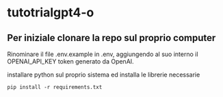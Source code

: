 # tutotrialgpt4-o

## Per iniziale clonare la repo sul proprio computer
 
Rinominare il file .env.example in .env, aggiungendo al suo interno il OPENAI_API_KEY token generato da OpenAI.

installare python sul proprio sistema ed installa le librerie necessarie

``` pip install -r requirements.txt ```



